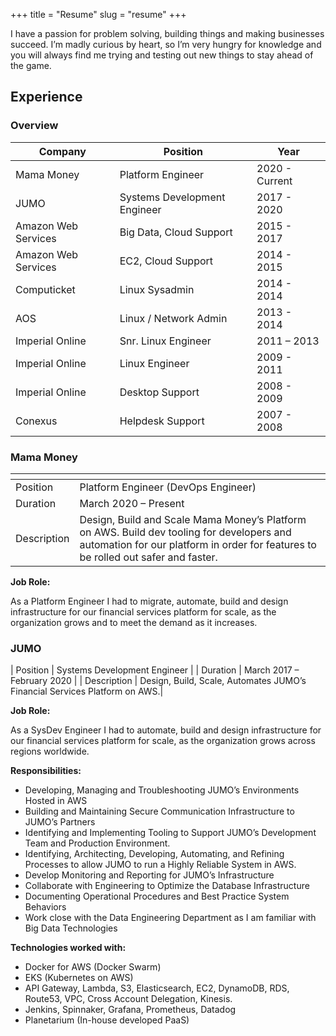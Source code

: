 +++
title = "Resume"
slug = "resume"
+++

I have a passion for problem solving, building things and making businesses succeed. I’m madly curious by heart, so I’m very hungry for knowledge and you will always find me trying and testing out new things to stay ahead of the game.

## Experience

### Overview

| Company              | Position                     | Year           |
| -------------------- | ---------------------------- | -------------- |
| Mama Money           | Platform Engineer            | 2020 - Current |
| JUMO                 | Systems Development Engineer | 2017 - 2020    |
| Amazon Web Services  | Big Data, Cloud Support      | 2015 - 2017    |
| Amazon Web Services  | EC2, Cloud Support           | 2014 - 2015    |
| Computicket          | Linux Sysadmin               | 2014 - 2014    |
| AOS                  | Linux / Network Admin        | 2013 - 2014    |
| Imperial Online      | Snr. Linux Engineer          | 2011 – 2013    |
| Imperial Online      | Linux Engineer               | 2009 - 2011    |
| Imperial Online      | Desktop Support              | 2008 - 2009    |
| Conexus              | Helpdesk Support             | 2007 - 2008    |

### Mama Money

| <!-- -->    | <!-- -->                            |
|-------------|------------------------------------ |
| Position    | Platform Engineer (DevOps Engineer) |
| Duration    | March 2020 – Present |
| Description | Design, Build and Scale Mama Money’s Platform on AWS. Build dev tooling for developers and automation for our platform in order for features to be rolled out safer and faster. |

**Job Role:**

As a Platform Engineer I had to migrate, automate, build and design infrastructure for our financial services platform for scale, as the organization grows and to meet the demand as it increases.

### JUMO

| Position    | Systems Development Engineer |
| Duration    | March 2017 – February 2020 |
| Description | Design, Build, Scale, Automates JUMO’s Financial Services Platform on AWS.| 

**Job Role:**

As a SysDev Engineer I had to automate, build and design infrastructure for our financial services platform for scale, as the organization grows across regions worldwide.

**Responsibilities:**

* Developing, Managing and Troubleshooting JUMO’s Environments Hosted in AWS
* Building and Maintaining Secure Communication Infrastructure to JUMO’s Partners
* Identifying and Implementing Tooling to Support JUMO’s Development Team and Production Environment.
* Identifying, Architecting, Developing, Automating, and Refining Processes to allow JUMO to run a Highly Reliable System in AWS.
* Develop Monitoring and Reporting for JUMO’s Infrastructure
* Collaborate with Engineering to Optimize the Database Infrastructure
* Documenting Operational Procedures and Best Practice System Behaviors
* Work close with the Data Engineering Department as I am familiar with Big Data Technologies

**Technologies worked with:**

* Docker for AWS (Docker Swarm)
* EKS (Kubernetes on AWS)
* API Gateway, Lambda, S3, Elasticsearch, EC2, DynamoDB, RDS, Route53, VPC, Cross Account Delegation, Kinesis.
* Jenkins, Spinnaker, Grafana, Prometheus, Datadog
* Planetarium (In-house developed PaaS)

